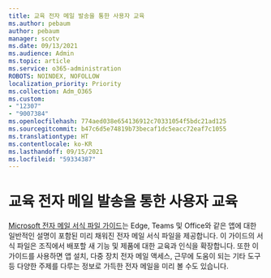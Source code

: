 ```yaml
---
title: 교육 전자 메일 발송을 통한 사용자 교육
ms.author: pebaum
author: pebaum
manager: scotv
ms.date: 09/13/2021
ms.audience: Admin
ms.topic: article
ms.service: o365-administration
ROBOTS: NOINDEX, NOFOLLOW
localization_priority: Priority
ms.collection: Adm_O365
ms.custom:
- "12307"
- "9007384"
ms.openlocfilehash: 774aed038e654136912c70331054f5bdc21ad125
ms.sourcegitcommit: b47c6d5e74819b73becaf1dc5eacc72eaf7c1055
ms.translationtype: HT
ms.contentlocale: ko-KR
ms.lasthandoff: 09/15/2021
ms.locfileid: "59334387"
---
```

# <a name="educate-users-by-sending-training-emails"></a>교육 전자 메일 발송을 통한 사용자 교육

[Microsoft 전자 메일 서식 파일 가이드](https://admin.microsoft.com/adminportal/home#/emailtemplates)는 Edge, Teams 및 Office와 같은 앱에 대한 일반적인 설명이 포함된 미리 채워진 전자 메일 서식 파일을 제공합니다. 이 가이드의 서식 파일은 조직에서 배포할 새 기능 및 제품에 대한 교육과 인식을 확장합니다. 또한 이 가이드를 사용하면 앱 설치, 다중 장치 전자 메일 액세스, 근무에 도움이 되는 기타 도구 등 다양한 주제를 다루는 정보로 가득한 전자 메일을 미리 볼 수도 있습니다.